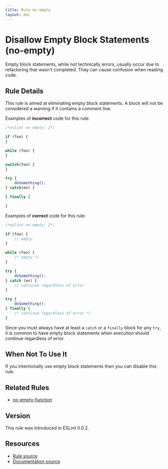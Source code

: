 ```yaml
---
title: Rule no-empty
layout: doc
---
```

<!-- Note: No pull requests accepted for this file. See README.md in the root directory for details. -->

# Disallow Empty Block Statements (no-empty)

Empty block statements, while not technically errors, usually occur due to refactoring that wasn't completed. They can cause confusion when reading code.

## Rule Details

This rule is aimed at eliminating empty block statements. A block will not be considered a warning if it contains a comment line.

Examples of **incorrect** code for this rule:

```js
/*eslint no-empty: 2*/

if (foo) {
}

while (foo) {
}

switch(foo) {
}

try {
    doSomething();
} catch(ex) {

} finally {

}
```

Examples of **correct** code for this rule:

```js
/*eslint no-empty: 2*/

if (foo) {
    // empty
}

while (foo) {
    /* empty */
}

try {
    doSomething();
} catch (ex) {
    // continue regardless of error
}

try {
    doSomething();
} finally {
    /* continue regardless of error */
}
```

Since you must always have at least a `catch` or a `finally` block for any `try`, it is common to have empty block statements when execution should continue regardless of error.

## When Not To Use It

If you intentionally use empty block statements then you can disable this rule.

## Related Rules

* [no-empty-function](./no-empty-function)

## Version

This rule was introduced in ESLint 0.0.2.

## Resources

* [Rule source](https://github.com/eslint/eslint/tree/master/lib/rules/no-empty.js)
* [Documentation source](https://github.com/eslint/eslint/tree/master/docs/rules/no-empty.md)
